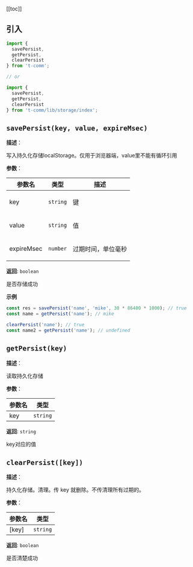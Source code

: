 [[toc]]

## 引入

```ts
import {
  savePersist,
  getPersist,
  clearPersist
} from 't-comm';

// or

import {
  savePersist,
  getPersist,
  clearPersist
} from 't-comm/lib/storage/index';
```


## `savePersist(key, value, expireMsec)` 


**描述**：<p>写入持久化存储localStorage。仅用于浏览器端，value里不能有循环引用</p>

**参数**：


| 参数名 | 类型 | 描述 |
| --- | --- | --- |
| key | <code>string</code> | <p>键</p> |
| value | <code>string</code> | <p>值</p> |
| expireMsec | <code>number</code> | <p>过期时间，单位毫秒</p> |

**返回**: <code>boolean</code><br>

<p>是否存储成功</p>

**示例**

```typescript
const res = savePersist('name', 'mike', 30 * 86400 * 1000); // true
const name = getPersist('name'); // mike

clearPersist('name'); // true
const name2 = getPersist('name'); // undefined
```
<a name="getPersist"></a>

## `getPersist(key)` 


**描述**：<p>读取持久化存储</p>

**参数**：


| 参数名 | 类型 |
| --- | --- |
| key | <code>string</code> | 

**返回**: <code>string</code><br>

<p>key对应的值</p>

<a name="clearPersist"></a>

## `clearPersist([key])` 


**描述**：<p>持久化存储。清理。传 key 就删除。不传清理所有过期的。</p>

**参数**：


| 参数名 | 类型 |
| --- | --- |
| [key] | <code>string</code> | 

**返回**: <code>boolean</code><br>

<p>是否清楚成功</p>

